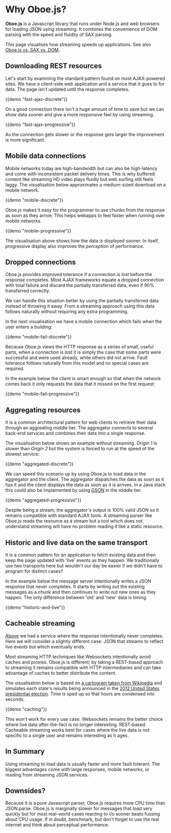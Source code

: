 Why Oboe.js?
============

**Oboe.js** is a Javascript library that runs under Node.js
and web browsers for loading JSON using streaming. It combines
the convenience of DOM parsing with the speed and fluidity of SAX
parsing.

This page visualises how streaming speeds up applications. See
also [Oboe.js vs. SAX vs. DOM](parsers).

Downloading REST resources
--------------------------

Let's start by examining the standard pattern found on most AJAX-powered sites.
We have a client-side web application and a service that it goes to for data.
The page isn't updated until the response completes.

{{demo "fast-ajax-discrete"}}

On a good connection there isn't a huge amount of time to save but we can
show data sooner and give a more responsive feel by using streaming.

{{demo "fast-ajax-progressive"}}

As the connection gets slower or the response gets larger the improvement
is more significant.

Mobile data connections
-----------------------

Mobile networks today are high-bandwidth but can also be
high-latency and come with inconsistent packet delivery times.
This is why buffered content like streaming HD video plays
fluidly but web surfing still feels laggy. The visualisation
below approximates a medium-sized download on a mobile network.

{{demo "mobile-discrete"}}

Oboe.js makes it easy for the programmer to use chunks from the response as soon 
as they arrive. This helps webapps to feel faster when running over mobile networks.


{{demo "mobile-progressive"}}

The visualisation above shows how the data is displayed sooner.
In itself, progressive display also improves the *perception* of performance.

Dropped connections
-------------------

Oboe.js provides improved tolerance if a connection is lost before
the response completes.
Most AJAX frameworks equate a dropped connection with total failure and discard
the partially transferred data, even if 90% transferred correctly.

We can handle this situation better by using the partially transferred data
instead of throwing it away. From a streaming approach using this data
follows naturally without requiring any extra programming. 

In the next visualisation we have a mobile connection which fails when the
user enters a building:

{{demo "mobile-fail-discrete"}}

Because Oboe.js views the HTTP response as a
series of small, useful parts, when a connection is lost it is simply
the case that some parts were successful and were used already,
while others did not arrive. Fault tolerance follows naturally from this
model and no special cases are required.

In the example below the client is smart enough so that when the network
comes back it only requests the data that it missed on the first request:

{{demo "mobile-fail-progressive"}}

Aggregating resources
---------------------

It is a common architectural pattern for web clients to
retrieve their data through an aggreating middle tier.
The aggregator connects to several back-end services and
combines their data into a single response.

The visualisation below shows an example without streaming. *Origin 1* is slower
than *Origin 2* but the system is forced to run at the speed of
the slowest service:

{{demo "aggregated-discrete"}}

We can speed this scenario up by using Oboe.js to load data in the
aggregator and the client. The aggregator dispatches the data as soon as it has it and 
the client displays the data as soon as it is arrives.
In a Java stack this could also be implemented by using 
[GSON](http://code.google.com/p/google-gson/) in the middle
tier.

{{demo "aggregated-progressive"}}

Despite being a stream, the aggregator's output is 100% valid 
JSON so it remains compatible 
with standard AJAX tools. A streaming parser like Oboe.js reads the resource
as a stream but a tool which does not understand streaming will have no problem reading it like 
a static resource.

Historic and live data on the same transport
--------------------------------------------

It is a common pattern for an application to fetch existing data
and then keep the page updated with 'live' events as they happen.
We traditionally use two transports here but
wouldn't our day be easier if we didn't have to program for distinct cases?

In the example below the message server intentionally writes a JSON response
that never completes. It starts by writing out the existing messages
as a chunk and then continues to write out new ones as they happen.
The only difference between 'old' and 'new' data is timing.

{{demo "historic-and-live"}}

Cacheable streaming
-------------------

[Above](#historic-and-live-data-on-the-same-transport) we had a
service where the response intentionally never completes. Here we will
consider a slightly different case: JSON that streams to reflect
live events but which eventually ends.

Most streaming HTTP techniques like Websockets intentionally avoid caches
and proxies.
Oboe.js is different; by taking a REST-based approach to streaming it remains
compatible with HTTP intermediaries and can take advantage of caches to better
distribute the content.

The visualisation below is based on [a cartogram taken from
Wikipedia](http://en.wikipedia.org/wiki/File:Cartogram%E2%80%942012_Electoral_Vote.svg)
and simulates each state's results being announced in the [2012 United
States presidential
election](http://en.wikipedia.org/wiki/United_States_presidential_election,_2012).
Time is sped up so that hours are condensed into seconds.

{{demo "caching"}}

This won't work for every use case. Websockets remains the better choice where
live data after-the-fact is no longer interesting. REST-based Cacheable streaming
works best for cases where the live data is not specific to a single user and remains
interesting as it ages.

In Summary
----------

Using streaming to load data is usually faster and more fault tolerant.
The biggest advantages come with large responses, mobile networks, or reading from streaming
JSON services.

Downsides?
----------

Because it is a pure Javascript parser, Oboe.js requires more CPU time
than JSON.parse. Oboe.js is marginally
slower for messages that load very quickly 
but for most real-world cases reacting to i/o sooner beats
fussing about CPU usage. If in doubt, benchmark, but don't forget to
use the real internet and think about perceptual performance.

